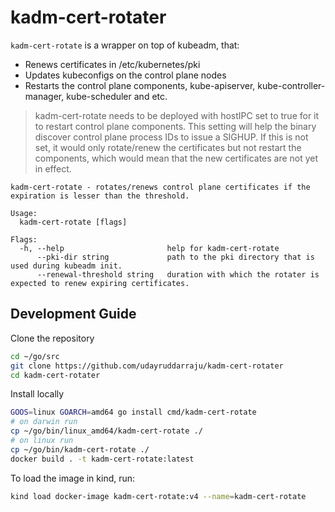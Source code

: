 # kadm-cert-rotater

`kadm-cert-rotate` is a wrapper on top of kubeadm, that:

- Renews certificates in /etc/kubernetes/pki
- Updates kubeconfigs on the control plane nodes
- Restarts the control plane components, kube-apiserver, kube-controller-manager, kube-scheduler and etc.

> kadm-cert-rotate needs to be deployed with hostIPC set to true for it to restart control plane components. This setting will help the binary discover control plane process IDs to issue a SIGHUP. If this is not set, it would only rotate/renew the certificates but not restart the components, which would mean that the new certificates are not yet in effect.

```
kadm-cert-rotate - rotates/renews control plane certificates if the expiration is lesser than the threshold.

Usage:
  kadm-cert-rotate [flags]

Flags:
  -h, --help                       help for kadm-cert-rotate
      --pki-dir string             path to the pki directory that is used during kubeadm init.
      --renewal-threshold string   duration with which the rotater is expected to renew expiring certificates.
```

## Development Guide

Clone the repository

```bash
cd ~/go/src
git clone https://github.com/udayruddarraju/kadm-cert-rotater
cd kadm-cert-rotater
```

Install locally
```bash
GOOS=linux GOARCH=amd64 go install cmd/kadm-cert-rotate
# on darwin run
cp ~/go/bin/linux_amd64/kadm-cert-rotate ./
# on linux run
cp ~/go/bin/kadm-cert-rotate ./
docker build . -t kadm-cert-rotate:latest 
```

To load the image in kind, run:
```bash
kind load docker-image kadm-cert-rotate:v4 --name=kadm-cert-rotate
```
